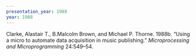```yaml
---
presentation_year: 1988
year: 1988
---
```


Clarke, Alastair T., B.Malcolm Brown, and Michael P. Thorne. 1988b. “Using a micro to automate data acquisition in music publishing.” <i>Microprocessing and Microprogramming</i> 24:549–54.